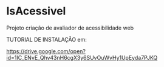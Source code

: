 # IsAcessivel
Projeto criação de avaliador de acessibilidade web

 TUTORIAL DE INSTALAÇÃO em:
 
 https://drive.google.com/open?id=1IC_ENvE_Qhv43nH6cgX3y6SUvOuWvHy1UpEyda7PJKQ
